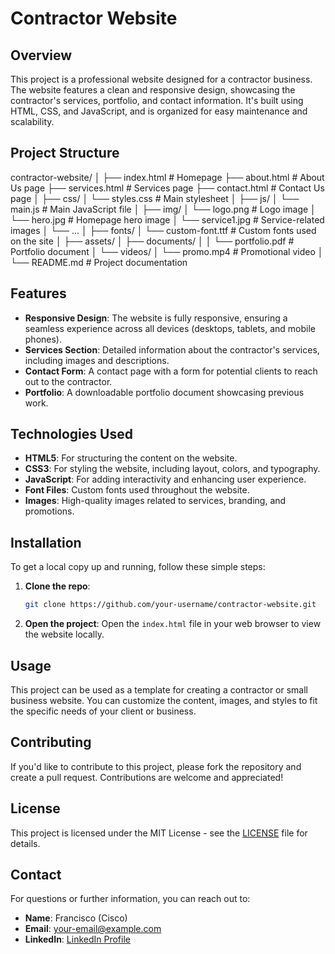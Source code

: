 # Contractor Website

## Overview
This project is a professional website designed for a contractor business. The website features a clean and responsive design, showcasing the contractor's services, portfolio, and contact information. It's built using HTML, CSS, and JavaScript, and is organized for easy maintenance and scalability.

## Project Structure

contractor-website/
│
├── index.html # Homepage
├── about.html # About Us page
├── services.html # Services page
├── contact.html # Contact Us page
│
├── css/
│ └── styles.css # Main stylesheet
│
├── js/
│ └── main.js # Main JavaScript file
│
├── img/
│ └── logo.png # Logo image
│ └── hero.jpg # Homepage hero image
│ └── service1.jpg # Service-related images
│ └── ...
│
├── fonts/
│ └── custom-font.ttf # Custom fonts used on the site
│
├── assets/
│ ├── documents/
│ │ └── portfolio.pdf # Portfolio document
│ └── videos/
│ └── promo.mp4 # Promotional video
│
└── README.md # Project documentation


## Features

- **Responsive Design**: The website is fully responsive, ensuring a seamless experience across all devices (desktops, tablets, and mobile phones).
- **Services Section**: Detailed information about the contractor's services, including images and descriptions.
- **Contact Form**: A contact page with a form for potential clients to reach out to the contractor.
- **Portfolio**: A downloadable portfolio document showcasing previous work.

## Technologies Used

- **HTML5**: For structuring the content on the website.
- **CSS3**: For styling the website, including layout, colors, and typography.
- **JavaScript**: For adding interactivity and enhancing user experience.
- **Font Files**: Custom fonts used throughout the website.
- **Images**: High-quality images related to services, branding, and promotions.

## Installation

To get a local copy up and running, follow these simple steps:

1. **Clone the repo**:
    ```bash
    git clone https://github.com/your-username/contractor-website.git
    ```

2. **Open the project**:
    Open the `index.html` file in your web browser to view the website locally.

## Usage

This project can be used as a template for creating a contractor or small business website. You can customize the content, images, and styles to fit the specific needs of your client or business.

## Contributing

If you'd like to contribute to this project, please fork the repository and create a pull request. Contributions are welcome and appreciated!

## License

This project is licensed under the MIT License - see the [LICENSE](LICENSE) file for details.

## Contact

For questions or further information, you can reach out to:

- **Name**: Francisco (Cisco)
- **Email**: [your-email@example.com](mailto:your-email@example.com)
- **LinkedIn**: [LinkedIn Profile](https://www.linkedin.com/in/your-profile)

